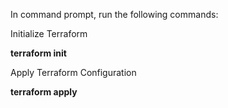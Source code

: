 In command prompt, run the following commands:

Initialize Terraform

**terraform init**

Apply Terraform Configuration

**terraform apply**


